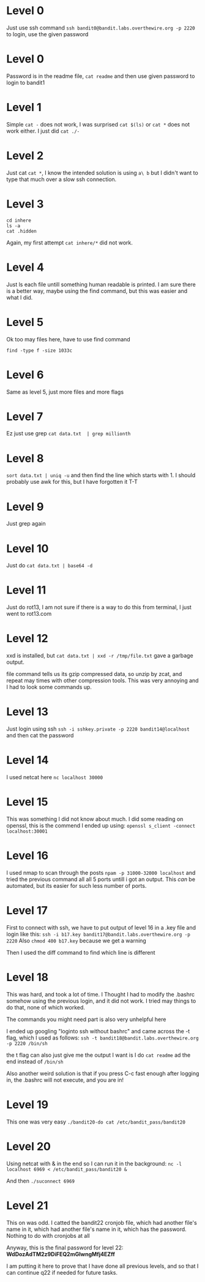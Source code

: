 # Level 0

Just use ssh command ```ssh bandit0@bandit.labs.overthewire.org -p 2220``` to login, use the given password

# Level 0

Password is in the readme file, ```cat readme``` and then use given password to login to bandit1

# Level 1

Simple ```cat -``` does not work, I was surprised ```cat $(ls)``` or ```cat *``` does not work either.
I just did ```cat ./-```

# Level 2

Just cat ```cat *```, I know the intended solution is using `a\ b` but I didn't want to type that much over a slow ssh connection.

# Level 3

```
cd inhere
ls -a
cat .hidden
```

Again, my first attempt ```cat inhere/*``` did not work.

# Level 4

Just ls each file untill something human readable is printed. I am sure there is a better way, maybe using the find command, but this was easier and what I did.

# Level 5

Ok too may files here, have to use find command

```
find -type f -size 1033c
```

# Level 6

Same as level 5, just more files and more flags

# Level 7

Ez just use grep ```cat data.txt  | grep millionth```

# Level 8

```sort data.txt | uniq -u``` and then find the line which starts with 1. I should probably use awk for this, but I have forgotten it T-T

# Level 9

Just grep  again

# Level 10

Just do ```cat data.txt | base64 -d```

# Level 11

Just do rot13, I am not sure if there is a way to do this from terminal, I just went to rot13.com

# Level 12

xxd is installed, but ```cat data.txt | xxd -r /tmp/file.txt``` gave a garbage output.

file command tells us its gzip compressed data, so unzip by zcat, and repeat may times with other compression tools. This was very annoying and I had to look some commands up.

# Level 13 

Just login using ssh
```ssh -i sshkey.private -p 2220 bandit14@localhost```
and then cat the password

# Level 14

I used netcat here ```nc localhost 30000```

# Level 15

This was something I did not know about much. I did some reading on openssl, this is the commend I ended up using:
```openssl s_client -connect localhost:30001```

# Level 16

I used nmap to scan through the posts ```npam -p 31000-32000 localhost```
and tried the previous command all all 5 ports untill i got an output. This *can* be automated, but its easier for such less number of ports.

# Level 17

First to connect with ssh, we have to put output of level 16 in a .key file and login like this:
```ssh -i b17.key bandit17@bandit.labs.overthewire.org -p 2220```
Also ```chmod 400 b17.key``` because we get a warning

Then I used the diff command to find which line is different

# Level 18

This was hard, and took a lot of time. I Thought I had to modify the .bashrc somehow using the previous login, and it did not work. I tried may things to do that, none of which worked.

The commands you might need part is also very unhelpful here

I ended up googling "loginto ssh without bashrc" and came across the -t flag, which I used as follows:
```ssh -t bandit18@bandit.labs.overthewire.org -p 2220 /bin/sh```

the t flag can also just give me the output I want is I do ```cat readme``` ad the end instead of ```/bin/sh```

Also another weird solution is that if you press C-c fast enough after logging in, the .bashrc will not execute, and you are in!

# Level 19

This one was very easy
```./bandit20-do cat /etc/bandit_pass/bandit20```

# Level 20

Using netcat with & in the end so I can run it in the background:
```nc -l localhost 6969 < /etc/bandit_pass/bandit20 &```

And then ```./suconnect 6969```

# Level 21

This on was odd. I catted the bandit22 cronjob file, which had another file's name in it, which had another file's name in it, which has the password. Nothing to do with cronjobs at all

Anyway, this is the final password for level 22: **WdDozAdTM2z9DiFEQ2mGlwngMfj4EZff**

I am putting it here to prove that I have done all previous levels, and so that I can continue q22 if needed for future tasks.
